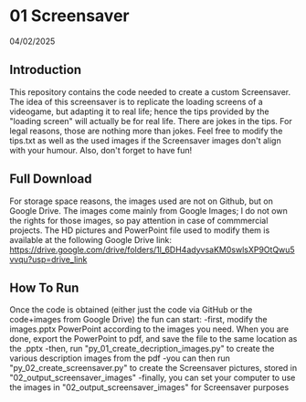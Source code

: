 # 01 Screensaver
04/02/2025

## Introduction
This repository contains the code needed to create a custom Screensaver. The idea of this screensaver is to replicate the loading screens of a videogame, but adapting it to real life; hence the tips provided by the "loading screen" will actually be for real life. There are jokes in the tips. For legal reasons, those are nothing more than jokes.
Feel free to modify the tips.txt as well as the used images if the Screensaver images don't align with your humour.
Also, don't forget to have fun!

## Full Download
For storage space reasons, the images used are not on Github, but on Google Drive. The images come mainly from Google Images; I do not own the rights for those images, so pay attention in case of commmercial projects.
The HD pictures and PowerPoint file used to modify them is available at the following Google Drive link:
https://drive.google.com/drive/folders/1l_6DH4adyvsaKM0swlsXP9OtQwu5vvqu?usp=drive_link

## How To Run
Once the code is obtained (either just the code via GitHub or the code+images from Google Drive) the fun can start:
-first, modify the images.pptx PowerPoint according to the images you need. When you are done, export the PowerPoint to pdf, and save the file to the same location as the .pptx
-then, run "py_01_create_decription_images.py" to create the various description images from the pdf
-you can then run "py_02_create_screensaver.py" to create the Screensaver pictures, stored in "02_output_screensaver_images"
-finally, you can set your computer to use the images in "02_output_screensaver_images" for Screensaver purposes
